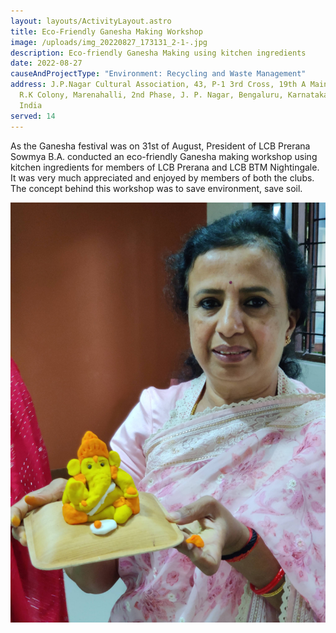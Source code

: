 ```yaml
---
layout: layouts/ActivityLayout.astro
title: Eco-Friendly Ganesha Making Workshop
image: /uploads/img_20220827_173131_2-1-.jpg
description: Eco-friendly Ganesha Making using kitchen ingredients
date: 2022-08-27
causeAndProjectType: "Environment: Recycling and Waste Management"
address: J.P.Nagar Cultural Association, 43, P-1 3rd Cross, 19th A Main Road,
  R.K Colony, Marenahalli, 2nd Phase, J. P. Nagar, Bengaluru, Karnataka 560078,
  India
served: 14
---
```

As the Ganesha festival was on 31st of August, President of LCB Prerana Sowmya B.A. conducted an eco-friendly Ganesha making workshop using kitchen ingredients for members of LCB Prerana and LCB BTM Nightingale. It was very much appreciated and enjoyed by members of both the clubs. The concept behind this workshop was to save environment, save soil. 

![Happy_Student](/uploads/img_20220827_173149.jpg "Eco-Friendly Ganesha")